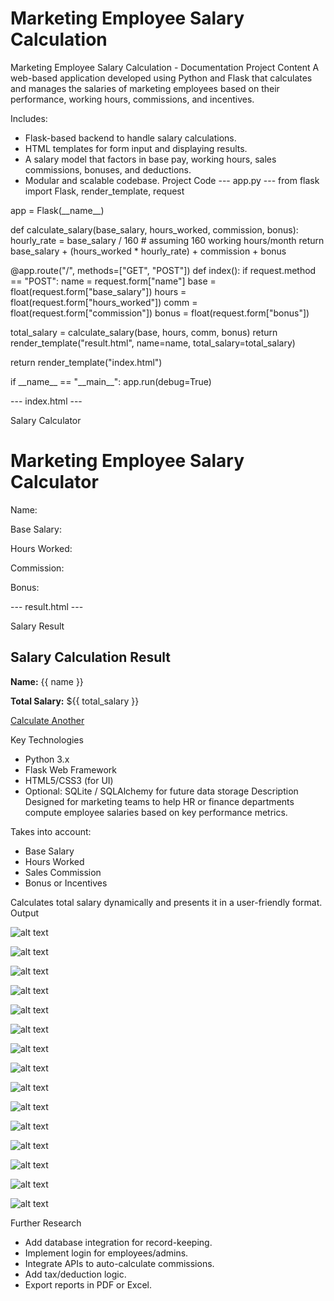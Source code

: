 # Marketing Employee Salary Calculation

 Marketing Employee Salary Calculation - Documentation
Project Content
A web-based application developed using Python and Flask that calculates and manages the salaries of marketing employees based on their performance, working hours, commissions, and incentives.

Includes:
- Flask-based backend to handle salary calculations.
- HTML templates for form input and displaying results.
- A salary model that factors in base pay, working hours, sales commissions, bonuses, and deductions.
- Modular and scalable codebase.
Project Code
--- app.py ---
from flask import Flask, render\_template, request

app = Flask(\_\_name\_\_)

def calculate\_salary(base\_salary, hours\_worked, commission, bonus):
hourly\_rate = base\_salary / 160 # assuming 160 working hours/month
return base\_salary + (hours\_worked * hourly\_rate) + commission + bonus

@app.route("/", methods=["GET", "POST"])
def index():
if request.method == "POST":
name = request.form["name"]
base = float(request.form["base\_salary"])
hours = float(request.form["hours\_worked"])
comm = float(request.form["commission"])
bonus = float(request.form["bonus"])

total\_salary = calculate\_salary(base, hours, comm, bonus)
return render\_template("result.html", name=name, total\_salary=total\_salary)

return render\_template("index.html")

if \_\_name\_\_ == "\_\_main\_\_":
app.run(debug=True)

--- index.html ---


Salary Calculator

Marketing Employee Salary Calculator
====================================



Name:   
  

Base Salary:   
  

Hours Worked:   
  

Commission:   
  

Bonus:   
  






--- result.html ---


Salary Result

Salary Calculation Result
-------------------------


**Name:** {{ name }}


**Total Salary:** ${{ total\_salary }}


[Calculate Another](/)


Key Technologies
- Python 3.x
- Flask Web Framework
- HTML5/CSS3 (for UI)
- Optional: SQLite / SQLAlchemy for future data storage
Description
Designed for marketing teams to help HR or finance departments compute employee salaries based on key performance metrics.

Takes into account:
- Base Salary
- Hours Worked
- Sales Commission
- Bonus or Incentives

Calculates total salary dynamically and presents it in a user-friendly format.
Output

![alt text](<WhatsApp Image 2025-05-26 at 20.39.15_904b07b1.jpg>)

![alt text](<WhatsApp Image 2025-05-26 at 20.40.21_e756d7e6.jpg>)

![alt text](<WhatsApp Image 2025-05-26 at 20.41.52_6d670ac3.jpg>)

![alt text](<WhatsApp Image 2025-05-26 at 20.42.16_620ba4f7.jpg>)

![alt text](<WhatsApp Image 2025-05-26 at 20.42.47_0aab227c.jpg>)

![alt text](<WhatsApp Image 2025-05-26 at 20.43.02_0edf4981.jpg>)

![alt text](<WhatsApp Image 2025-05-26 at 20.43.20_948c47a5.jpg>)

![alt text](<WhatsApp Image 2025-05-26 at 20.43.40_4aa01e2b.jpg>)

![alt text](<WhatsApp Image 2025-05-26 at 20.44.01_68cedb86.jpg>)

![alt text](<WhatsApp Image 2025-05-26 at 20.44.17_530f36f3.jpg>)

![alt text](<WhatsApp Image 2025-05-26 at 20.44.35_8ef2af9a.jpg>)

![alt text](<WhatsApp Image 2025-05-26 at 20.44.54_8708ac52.jpg>)

![alt text](<WhatsApp Image 2025-05-26 at 20.45.13_125e1a40.jpg>)

![alt text](<WhatsApp Image 2025-05-26 at 20.45.36_b352183a.jpg>)

![alt text](image.png)
































Further Research
- Add database integration for record-keeping.
- Implement login for employees/admins.
- Integrate APIs to auto-calculate commissions.
- Add tax/deduction logic.
- Export reports in PDF or Excel.


